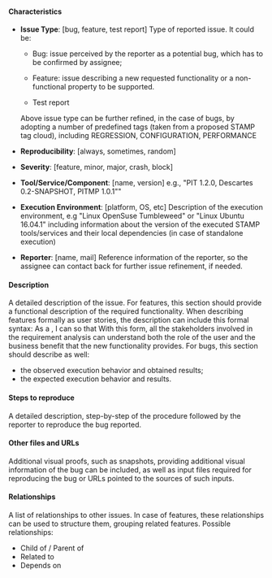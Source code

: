#### Characteristics

-   **Issue Type**: \[bug, feature, test report] Type of reported
	issue. It could be:

    -   Bug: issue perceived by the reporter as a potential bug, which
		has to be confirmed by assignee;

    -   Feature: issue describing a new requested functionality or a
		non-functional property to be supported.

    -   Test report

	Above issue type can be further refined, in the case of bugs, by
	adopting a number of predefined tags (taken from a proposed STAMP
	tag cloud), including REGRESSION, CONFIGURATION, PERFORMANCE

-   **Reproducibility**: \[always, sometimes, random]

-   **Severity**: \[feature, minor, major, crash, block]

-   **Tool/Service/Component**: \[name, version] e.g., "PIT 1.2.0,
	 Descartes 0.2-SNAPSHOT, PITMP 1.0.1""

-   **Execution Environment**: \[platform, OS, etc] Description of the
	execution environment, e.g "Linux OpenSuse Tumbleweed" or "Linux
	Ubuntu 16.04.1" including information about the version of the
	executed STAMP tools/services and their local dependencies (in
	case of standalone execution)

-   **Reporter**: \[name, mail] Reference information of the reporter,
	so the assignee can contact back for further issue refinement, if
	needed.

#### Description
A detailed description of the issue.  For features, this section
should provide a functional description of the required
functionality. When describing features formally as user stories, the
description can include this formal syntax: As a <role>, I can
<activity> so that <business value> With this form, all the
stakeholders involved in the requirement analysis can understand both
the role of the user and the business benefit that the new
functionality provides.	 For bugs, this section should describe as
well:

-   the observed execution behavior and obtained results;
-   the expected execution behavior and results.

#### Steps to reproduce
A detailed description, step-by-step of the procedure followed by the
reporter to reproduce the bug reported.

#### Other files and URLs
Additional visual proofs, such as snapshots, providing additional
visual information of the bug can be included, as well as input files
required for reproducing the bug or URLs pointed to the sources of
such inputs.

#### Relationships
A list of relationships to other issues. In case of features, these
relationships can be used to structure them, grouping related
features. Possible relationships:

-   Child of / Parent of
-   Related to
-   Depends on

